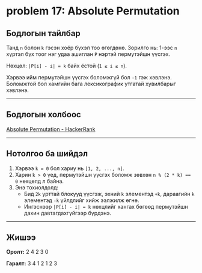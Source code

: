# problem 17: Absolute Permutation 

## Бодлогын тайлбар

Танд `n` болон `k` гэсэн хоёр бүхэл тоо өгөгдөнө. Зорилго нь: 1-ээс `n` хүртэл бүх тоог нэг удаа ашиглан `P` нэртэй пермутэйшн үүсгэх. 

Нөхцөл: `|P[i] - i| = k` байх ёстой (`1 ≤ i ≤ n`).

Хэрвээ ийм пермутэйшн үүсгэх боломжгүй бол `-1` гэж хэвлэнэ. Боломжтой бол хамгийн бага лексикографик утгатай хувилбарыг хэвлэнэ.

---

## Бодлогын холбоос

[Absolute Permutation - HackerRank](https://www.hackerrank.com/challenges/absolute-permutation/problem?isFullScreen=true)

---

## Нотолгоо ба шийдэл

1. Хэрвээ `k = 0` бол хариу нь `[1, 2, ..., n]`.
2. Харин `k > 0` үед, пермутэйшн үүсгэх боломж зөвхөн `n % (2 * k) == 0` нөхцөлд л байна.
3. Энэ тохиолдолд:
    - Бид `2k` урттай блокууд үүсгэж, эхний `k` элементэд `+k`, дараагийн `k` элементэд `-k` үйлдлийг хийж ээлжилж өгнө.
    - Ингэснээр `|P[i] - i| = k` нөхцлийг хангах бөгөөд пермутэйшн дахин давтагдахгүйгээр бүрдэнэ.

---

## Жишээ

**Оролт:**
2
4 2
3 0


**Гаралт:**
3 4 1 2
1 2 3



